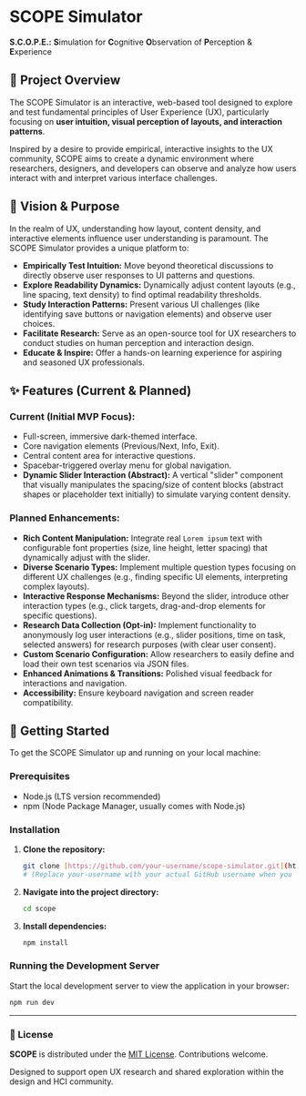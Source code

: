 # SCOPE Simulator

**S.C.O.P.E.:** **S**imulation for **C**ognitive **O**bservation of **P**erception & **E**xperience

## 🌟 Project Overview

The SCOPE Simulator is an interactive, web-based tool designed to explore and test fundamental principles of User Experience (UX), particularly focusing on **user intuition, visual perception of layouts, and interaction patterns**.

Inspired by a desire to provide empirical, interactive insights to the UX community, SCOPE aims to create a dynamic environment where researchers, designers, and developers can observe and analyze how users interact with and interpret various interface challenges.

## 🎯 Vision & Purpose

In the realm of UX, understanding how layout, content density, and interactive elements influence user understanding is paramount. The SCOPE Simulator provides a unique platform to:

* **Empirically Test Intuition:** Move beyond theoretical discussions to directly observe user responses to UI patterns and questions.
* **Explore Readability Dynamics:** Dynamically adjust content layouts (e.g., line spacing, text density) to find optimal readability thresholds.
* **Study Interaction Patterns:** Present various UI challenges (like identifying save buttons or navigation elements) and observe user choices.
* **Facilitate Research:** Serve as an open-source tool for UX researchers to conduct studies on human perception and interaction design.
* **Educate & Inspire:** Offer a hands-on learning experience for aspiring and seasoned UX professionals.

## ✨ Features (Current & Planned)

### Current (Initial MVP Focus):
* Full-screen, immersive dark-themed interface.
* Core navigation elements (Previous/Next, Info, Exit).
* Central content area for interactive questions.
* Spacebar-triggered overlay menu for global navigation.
* **Dynamic Slider Interaction (Abstract):** A vertical "slider" component that visually manipulates the spacing/size of content blocks (abstract shapes or placeholder text initially) to simulate varying content density.

### Planned Enhancements:
* **Rich Content Manipulation:** Integrate real `Lorem ipsum` text with configurable font properties (size, line height, letter spacing) that dynamically adjust with the slider.
* **Diverse Scenario Types:** Implement multiple question types focusing on different UX challenges (e.g., finding specific UI elements, interpreting complex layouts).
* **Interactive Response Mechanisms:** Beyond the slider, introduce other interaction types (e.g., click targets, drag-and-drop elements for specific questions).
* **Research Data Collection (Opt-in):** Implement functionality to anonymously log user interactions (e.g., slider positions, time on task, selected answers) for research purposes (with clear user consent).
* **Custom Scenario Configuration:** Allow researchers to easily define and load their own test scenarios via JSON files.
* **Enhanced Animations & Transitions:** Polished visual feedback for interactions and navigation.
* **Accessibility:** Ensure keyboard navigation and screen reader compatibility.

## 🚀 Getting Started

To get the SCOPE Simulator up and running on your local machine:

### Prerequisites

* Node.js (LTS version recommended)
* npm (Node Package Manager, usually comes with Node.js)

### Installation

1.  **Clone the repository:**
    ```bash
    git clone [https://github.com/your-username/scope-simulator.git](https://github.com/your-username/scope-simulator.git)
    # (Replace your-username with your actual GitHub username when you create the repo)
    ```
2.  **Navigate into the project directory:**
    ```bash
    cd scope
    ```
3.  **Install dependencies:**
    ```bash
    npm install
    ```

### Running the Development Server

Start the local development server to view the application in your browser:

```bash
npm run dev
```

---

### 📘 License

**SCOPE** is distributed under the [MIT License](LICENSE). Contributions welcome.

Designed to support open UX research and shared exploration within the design and HCI community.
